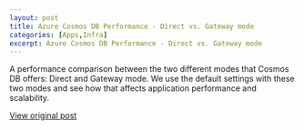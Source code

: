 ```yaml
---
layout: post
title: Azure Cosmos DB Performance - Direct vs. Gateway mode
categories: [Apps,Infra]
excerpt: Azure Cosmos DB Performance - Direct vs. Gateway mode
---
```


A performance comparison between the two different modes that Cosmos DB offers: Direct and Gateway mode. We use the default settings with these two modes and see how that affects application performance and scalability.

[View original post](https://krishsub.medium.com/azure-cosmos-db-performance-direct-vs-gateway-mode-c06e30f97c1c)
